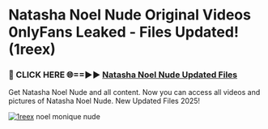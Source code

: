 # Natasha Noel Nude Original Videos 0nlyFans Leaked - Files Updated! (1reex)

<h3>🔴 CLICK HERE 🌐==►► <a href="https://tinyurl.com/yc6ubb5a" rel="nofollow">Natasha Noel Nude Updated Files</a></h3>

Get Natasha Noel Nude and all content. Now you can access all videos and pictures of Natasha Noel Nude. New Updated Files 2025!

[![1reex](https://i.imgur.com/7eu0CRL.gif)](https://tinyurl.com/yc6ubb5a)
noel monique nude